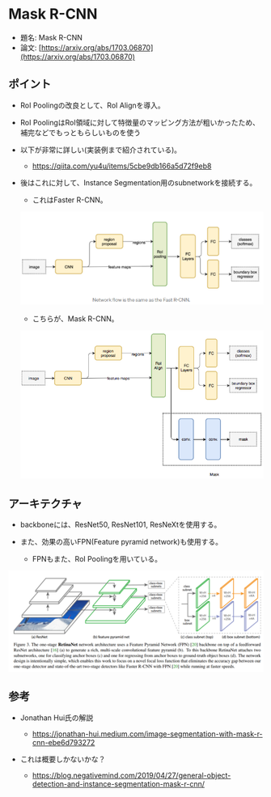 # Mask R-CNN

- 題名: Mask R-CNN
- 論文: [https://arxiv.org/abs/1703.06870](https://arxiv.org/abs/1703.06870)

## ポイント

- RoI Poolingの改良として、RoI Alignを導入。

- RoI PoolingはRoI領域に対して特徴量のマッピング方法が粗いかったため、補完などでもっともらしいものを使う

- 以下が非常に詳しい(実装例まで紹介されている)。
  - https://qiita.com/yu4u/items/5cbe9db166a5d72f9eb8

- 後はこれに対して、Instance Segmentation用のsubnetworkを接続する。

  - これはFaster R-CNN。

  ![](./img/mask_r_cnn_compare_faster_r_cnn.png)

  - こちらが、Mask R-CNN。

  ![](./img/mask_r_cnn_architecture.png)

## アーキテクチャ

- backboneには、ResNet50, ResNet101, ResNeXtを使用する。

- また、効果の高いFPN(Feature pyramid network)も使用する。
  - FPNもまた、RoI Poolingを用いている。

![](./img/retinanet_architecture.png)

## 参考

- Jonathan Hui氏の解説
  - https://jonathan-hui.medium.com/image-segmentation-with-mask-r-cnn-ebe6d793272

- これは概要しかないかな？
  - https://blog.negativemind.com/2019/04/27/general-object-detection-and-instance-segmentation-mask-r-cnn/
